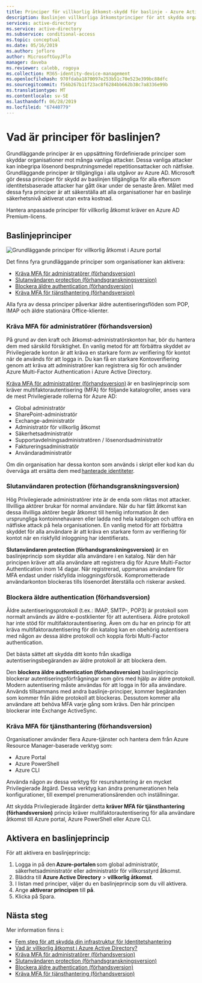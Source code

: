 ```yaml
---
title: Principer för villkorlig åtkomst-skydd för baslinje - Azure Active Directory
description: Baslinjen villkorliga åtkomstprinciper för att skydda organisationer mot vanliga attacker
services: active-directory
ms.service: active-directory
ms.subservice: conditional-access
ms.topic: conceptual
ms.date: 05/16/2019
ms.author: joflore
author: MicrosoftGuyJFlo
manager: daveba
ms.reviewer: calebb, rogoya
ms.collection: M365-identity-device-management
ms.openlocfilehash: 970fdaba1870097e253b51c70e523e399bc88dfc
ms.sourcegitcommit: f56b267b11f23ac8f6284bb662b38c7a8336e99b
ms.translationtype: MT
ms.contentlocale: sv-SE
ms.lasthandoff: 06/28/2019
ms.locfileid: "67440779"
---
```

# <a name="what-are-baseline-policies"></a>Vad är principer för baslinjen?

Grundläggande principer är en uppsättning fördefinierade principer som skyddar organisationer mot många vanliga attacker. Dessa vanliga attacker kan inbegripa lösenord besprutningsmedel repetitionsattacker och nätfiske. Grundläggande principer är tillgängliga i alla utgåvor av Azure AD. Microsoft gör dessa principer för skydd av baslinjen tillgängliga för alla eftersom identitetsbaserade attacker har gått ökar under de senaste åren. Målet med dessa fyra principer är att säkerställa att alla organisationer har en baslinje säkerhetsnivå aktiverat utan extra kostnad.  

Hantera anpassade principer för villkorlig åtkomst kräver en Azure AD Premium-licens.

## <a name="baseline-policies"></a>Baslinjeprinciper

![Grundläggande principer för villkorlig åtkomst i Azure portal](./media/concept-baseline-protection/conditional-access-baseline-policies.png)

Det finns fyra grundläggande principer som organisationer kan aktivera:

* [Kräva MFA för administratörer (förhandsversion)](howto-baseline-protect-administrators.md)
* [Slutanvändaren protection (förhandsgranskningsversion)](howto-baseline-protect-end-users.md)
* [Blockera äldre authentication (förhandsversion)](howto-baseline-protect-legacy-auth.md)
* [Kräva MFA för tjänsthantering (förhandsversion)](howto-baseline-protect-azure.md)

Alla fyra av dessa principer påverkar äldre autentiseringsflöden som POP, IMAP och äldre stationära Office-klienter.

### <a name="require-mfa-for-admins-preview"></a>Kräva MFA för administratörer (förhandsversion)

På grund av den kraft och åtkomst-administratörskonton har, bör du hantera dem med särskild försiktighet. En vanlig metod för att förbättra skyddet av Privilegierade konton är att kräva en starkare form av verifiering för kontot när de används för att logga in. Du kan få en starkare Kontoverifiering genom att kräva att administratörer kan registrera sig för och använder Azure Multi-Factor Authentication i Azure Active Directory.

[Kräva MFA för administratörer (förhandsversion)](howto-baseline-protect-administrators.md) är en baslinjeprincip som kräver multifaktorautentisering (MFA) för följande katalogroller, anses vara de mest Privilegierade rollerna för Azure AD:

* Global administratör
* SharePoint-administratör
* Exchange-administratör
* Administratör för villkorlig åtkomst
* Säkerhetsadministratör
* Supportavdelningsadministratören / lösenordsadministratör
* Faktureringsadministratör
* Användaradministratör

Om din organisation har dessa konton som används i skript eller kod kan du överväga att ersätta dem med [hanterade identiteter](../managed-identities-azure-resources/overview.md).

### <a name="end-user-protection-preview"></a>Slutanvändaren protection (förhandsgranskningsversion)

Hög Privilegierade administratörer inte är de enda som riktas mot attacker. Illvilliga aktörer brukar för normal användare. När du har fått åtkomst kan dessa illvilliga aktörer begär åtkomst till hemlig information åt den ursprungliga kontoinnehavaren eller ladda ned hela katalogen och utföra en nätfiske attack på hela organisationen. En vanlig metod för att förbättra skyddet för alla användare är att kräva en starkare form av verifiering för kontot när en riskfylld inloggning har identifierats.

**Slutanvändaren protection (förhandsgranskningsversion)** är en baslinjeprincip som skyddar alla användare i en katalog. När den här principen kräver att alla användare att registrera dig för Azure Multi-Factor Authentication inom 14 dagar. När registrerad, uppmanas användare för MFA endast under riskfyllda inloggningsförsök. Komprometterade användarkonton blockeras tills lösenordet återställa och riskerar avsked.

### <a name="block-legacy-authentication-preview"></a>Blockera äldre authentication (förhandsversion)

Äldre autentiseringsprotokoll (t.ex.: IMAP, SMTP-, POP3) är protokoll som normalt används av äldre e-postklienter för att autentisera. Äldre protokoll har inte stöd för multifaktorautentisering. Även om du har en princip för att kräva multifaktorautentisering för din katalog kan en obehörig autentisera med någon av dessa äldre protokoll och koppla förbi Multi-Factor authentication.

Det bästa sättet att skydda ditt konto från skadliga autentiseringsbegäranden av äldre protokoll är att blockera dem.

Den **blockera äldre authentication (förhandsversion)** baslinjeprincip blockerar autentiseringsförfrågningar som görs med hjälp av äldre protokoll. Modern autentisering måste användas för att logga in för alla användare. Används tillsammans med andra baslinje-principer, kommer begäranden som kommer från äldre protokoll att blockeras. Dessutom kommer alla användare att behöva MFA varje gång som krävs. Den här principen blockerar inte Exchange ActiveSync.

### <a name="require-mfa-for-service-management-preview"></a>Kräva MFA för tjänsthantering (förhandsversion)

Organisationer använder flera Azure-tjänster och hantera dem från Azure Resource Manager-baserade verktyg som:

* Azure Portal
* Azure PowerShell
* Azure CLI

Använda någon av dessa verktyg för resurshantering är en mycket Privilegierade åtgärd. Dessa verktyg kan ändra prenumerationen hela konfigurationer, till exempel prenumerationsärenden och inställningar.

Att skydda Privilegierade åtgärder detta **kräver MFA för tjänsthantering (förhandsversion)** princip kräver multifaktorautentisering för alla användare åtkomst till Azure portal, Azure PowerShell eller Azure CLI.

## <a name="enable-a-baseline-policy"></a>Aktivera en baslinjeprincip

För att aktivera en baslinjeprincip:

1. Logga in på den **Azure-portalen** som global administratör, säkerhetsadministratör eller administratör för villkorsstyrd åtkomst.
1. Bläddra till **Azure Active Directory** > **villkorlig åtkomst**.
1. I listan med principer, väljer du en baslinjeprincip som du vill aktivera.
1. Ange **aktiverar principen** till **på**.
1. Klicka på Spara.

## <a name="next-steps"></a>Nästa steg

Mer information finns i:

* [Fem steg för att skydda din infrastruktur för Identitetshantering](../../security/azure-ad-secure-steps.md)
* [Vad är villkorlig åtkomst i Azure Active Directory?](overview.md)
* [Kräva MFA för administratörer (förhandsversion)](howto-baseline-protect-administrators.md)
* [Slutanvändaren protection (förhandsgranskningsversion)](howto-baseline-protect-end-users.md)
* [Blockera äldre authentication (förhandsversion)](howto-baseline-protect-legacy-auth.md)
* [Kräva MFA för tjänsthantering (förhandsversion)](howto-baseline-protect-azure.md)
